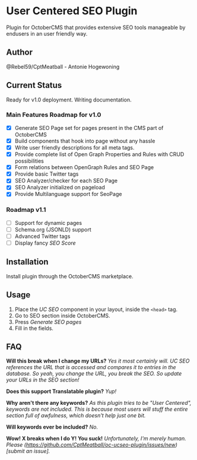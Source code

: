 # User Centered SEO Plugin
Plugin for OctoberCMS that provides extensive SEO tools manageable by endusers in an user friendly way.

## Author
@Rebel59/CptMeatball - Antonie Hogewoning

## Current Status
Ready for v1.0 deployment. Writing documentation.

### Main Features Roadmap for v1.0
- [x] Generate SEO Page set for pages present in the CMS part of OctoberCMS
- [x] Build components that hook into page without any hassle
- [x] Write user friendly descriptions for all meta tags.
- [x] Provide complete list of Open Graph Properties and Rules with CRUD possibilities
- [x] Form relations between OpenGraph Rules and SEO Page
- [x] Provide basic Twitter tags
- [x] SEO Analyzer/checker for each SEO Page
- [x] SEO Analyzer initialized on pageload
- [x] Provide Multilanguage support for SeoPage

### Roadmap v1.1
- [ ] Support for dynamic pages
- [ ] Schema.org (JSONLD) support
- [ ] Advanced Twitter tags
- [ ] Display fancy _SEO Score_

## Installation
Install plugin through the OctoberCMS marketplace.

## Usage
1. Place the *UC SEO* component in your layout, inside the ````<head>```` tag.
2. Go to SEO section inside OctoberCMS.
3. Press _Generate SEO pages_
4. Fill in the fields.

## FAQ
**Will this break when I change my URLs?**
_Yes it most certainly will. UC SEO references the URL that is accessed and compares it to entries in the database. So yeah, you change the URL, you break the SEO. So update your URLs in the SEO section!_

**Does this support Translatable plugin?**
_Yup!_

**Why aren't there any keywords?**
_As this plugin tries to be "User Centered", keywords are not included. This is because most users will stuff the entire section full of awfulness, which doesn't help just one bit._

**Will keywords ever be included?**
_No._

**Wow! X breaks when I do Y! You suck!**
_Unfortunately, I'm merely human. Please (https://github.com/CptMeatball/oc-ucseo-plugin/issues/new)[submit an issue]._
